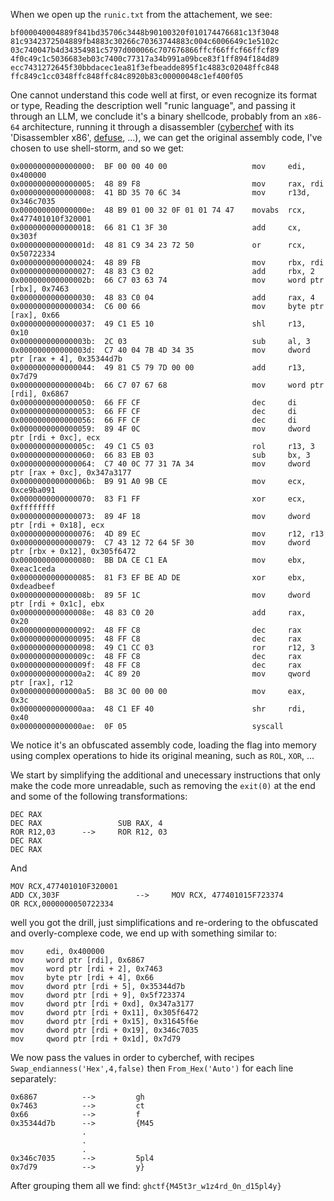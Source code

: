 When we open up the `runic.txt` from the attachement, we see:
```
bf000040004889f841bd35706c3448b90100320f010174476681c13f3048
81c9342372504889fb4883c30266c70363744883c004c6006649c1e5102c
03c740047b4d34354981c5797d000066c707676866ffcf66ffcf66ffcf89
4f0c49c1c5036683eb03c7400c77317a34b991a09bce83f1ff894f184d89
ecc7431272645f30bbdacec1ea81f3efbeadde895f1c4883c02048ffc848
ffc849c1cc0348ffc848ffc84c8920b83c00000048c1ef400f05
```

One cannot understand this code well at first, or even recognize its format or type, Reading the description well "runic language", and passing it through an LLM, we conclude it's a binary shellcode, probably from an `x86-64` architecture, running it through a disassembler ([cyberchef](https://gchq.github.io/CyberChef/) with its 'Disassembler x86', [defuse](https://defuse.ca/online-x86-assembler.htm), ...), we can get the original assembly code, I've chosen to use shell-storm, and so we get:
```assembly
0x0000000000000000:  BF 00 00 40 00                   mov     edi, 0x400000
0x0000000000000005:  48 89 F8                         mov     rax, rdi
0x0000000000000008:  41 BD 35 70 6C 34                mov     r13d, 0x346c7035
0x000000000000000e:  48 B9 01 00 32 0F 01 01 74 47    movabs  rcx, 0x477401010f320001
0x0000000000000018:  66 81 C1 3F 30                   add     cx, 0x303f
0x000000000000001d:  48 81 C9 34 23 72 50             or      rcx, 0x50722334
0x0000000000000024:  48 89 FB                         mov     rbx, rdi
0x0000000000000027:  48 83 C3 02                      add     rbx, 2
0x000000000000002b:  66 C7 03 63 74                   mov     word ptr [rbx], 0x7463
0x0000000000000030:  48 83 C0 04                      add     rax, 4
0x0000000000000034:  C6 00 66                         mov     byte ptr [rax], 0x66
0x0000000000000037:  49 C1 E5 10                      shl     r13, 0x10
0x000000000000003b:  2C 03                            sub     al, 3
0x000000000000003d:  C7 40 04 7B 4D 34 35             mov     dword ptr [rax + 4], 0x35344d7b
0x0000000000000044:  49 81 C5 79 7D 00 00             add     r13, 0x7d79
0x000000000000004b:  66 C7 07 67 68                   mov     word ptr [rdi], 0x6867
0x0000000000000050:  66 FF CF                         dec     di
0x0000000000000053:  66 FF CF                         dec     di
0x0000000000000056:  66 FF CF                         dec     di
0x0000000000000059:  89 4F 0C                         mov     dword ptr [rdi + 0xc], ecx
0x000000000000005c:  49 C1 C5 03                      rol     r13, 3
0x0000000000000060:  66 83 EB 03                      sub     bx, 3
0x0000000000000064:  C7 40 0C 77 31 7A 34             mov     dword ptr [rax + 0xc], 0x347a3177
0x000000000000006b:  B9 91 A0 9B CE                   mov     ecx, 0xce9ba091
0x0000000000000070:  83 F1 FF                         xor     ecx, 0xffffffff
0x0000000000000073:  89 4F 18                         mov     dword ptr [rdi + 0x18], ecx
0x0000000000000076:  4D 89 EC                         mov     r12, r13
0x0000000000000079:  C7 43 12 72 64 5F 30             mov     dword ptr [rbx + 0x12], 0x305f6472
0x0000000000000080:  BB DA CE C1 EA                   mov     ebx, 0xeac1ceda
0x0000000000000085:  81 F3 EF BE AD DE                xor     ebx, 0xdeadbeef
0x000000000000008b:  89 5F 1C                         mov     dword ptr [rdi + 0x1c], ebx
0x000000000000008e:  48 83 C0 20                      add     rax, 0x20
0x0000000000000092:  48 FF C8                         dec     rax
0x0000000000000095:  48 FF C8                         dec     rax
0x0000000000000098:  49 C1 CC 03                      ror     r12, 3
0x000000000000009c:  48 FF C8                         dec     rax
0x000000000000009f:  48 FF C8                         dec     rax
0x00000000000000a2:  4C 89 20                         mov     qword ptr [rax], r12
0x00000000000000a5:  B8 3C 00 00 00                   mov     eax, 0x3c
0x00000000000000aa:  48 C1 EF 40                      shr     rdi, 0x40
0x00000000000000ae:  0F 05                            syscall 
```

We notice it's an obfuscated assembly code, loading the flag into memory using complex operations to hide its original meaning, such as `ROL`, `XOR`, ...

We start by simplifying the additional and unecessary instructions that only make the code more unreadable, such as removing the `exit(0)` at the end and some of the following transformations:

```
DEC RAX                 
DEC RAX                 SUB RAX, 4
ROR R12,03      -->     ROR R12, 03
DEC RAX
DEC RAX
```

And

```
MOV RCX,477401010F320001
ADD CX,303F                 -->     MOV RCX, 477401015F723374
OR RCX,0000000050722334
```

well you got the drill, just simplifications and re-ordering to the obfuscated and overly-complexe code, we end up with something similar to:

```
mov     edi, 0x400000
mov     word ptr [rdi], 0x6867
mov     word ptr [rdi + 2], 0x7463
mov     byte ptr [rdi + 4], 0x66
mov     dword ptr [rdi + 5], 0x35344d7b
mov     dword ptr [rdi + 9], 0x5f723374
mov     dword ptr [rdi + 0xd], 0x347a3177
mov     dword ptr [rdi + 0x11], 0x305f6472
mov     dword ptr [rdi + 0x15], 0x31645f6e
mov     dword ptr [rdi + 0x19], 0x346c7035
mov     qword ptr [rdi + 0x1d], 0x7d79
```

We now pass the values in order to cyberchef, with recipes `Swap_endianness('Hex',4,false)` then `From_Hex('Auto')` for each line separately:
```
0x6867          -->         gh
0x7463          -->         ct
0x66            -->         f
0x35344d7b      -->         {M45
                .
                .
                .
0x346c7035      -->         5pl4
0x7d79          -->         y}
```

After grouping them all we find: `ghctf{M45t3r_w1z4rd_0n_d15pl4y}`